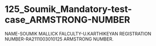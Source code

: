 # 125_Soumik_Mandatory-test-case_ARMSTRONG-NUMBER
NAME-SOUMIK MALLICK 
FALCULTY-U.KARTHIKEYAN
REGISTRATION NUMBER-RA2111003010125
ARMSTRONG NUMBER.
